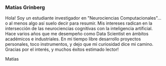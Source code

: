 ### Matías Grinberg

Hola! Soy un estudiante investigador en "Neurociencias Computacionales"... o al menos algo así suelo decir para resumir. Mis intereses radican en la intersección de las neurociencias cognitivas con la inteligencia artificial. 
Hace varios años que me desempeño como Data Scientist en ámbitos académicos e industriales. 
En mi tiempo libre desarrollo proyectos personales, toco instrumentos, y dejo que mi curiosidad dice mi camino.
Gracias por el interés, y muchos éxitos estimado lector!

Matías
